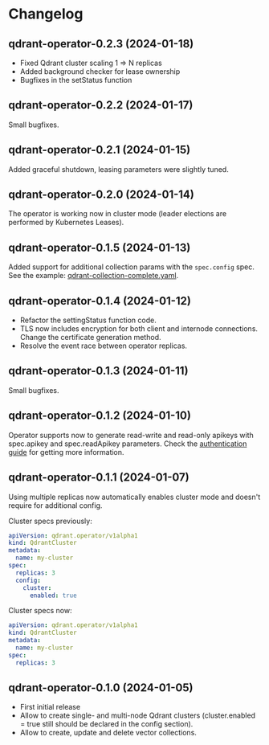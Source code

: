 # Changelog

## qdrant-operator-0.2.3 (2024-01-18)

- Fixed Qdrant cluster scaling 1 => N replicas
- Added background checker for lease ownership
- Bugfixes in the setStatus function

## qdrant-operator-0.2.2 (2024-01-17)

Small bugfixes.

## qdrant-operator-0.2.1 (2024-01-15)

Added graceful shutdown, leasing parameters were slightly tuned.

## qdrant-operator-0.2.0 (2024-01-14)

The operator is working now in cluster mode (leader elections are performed by Kubernetes Leases).

## qdrant-operator-0.1.5 (2024-01-13)

Added support for additional collection params with the `spec.config` spec. See the example: [qdrant-collection-complete.yaml](examples/qdrant-collection-complete.yaml).

## qdrant-operator-0.1.4 (2024-01-12)

- Refactor the settingStatus function code.
- TLS now includes encryption for both client and internode connections. Change the certificate generation method.
- Resolve the event race between operator replicas.

## qdrant-operator-0.1.3 (2024-01-11)

Small bugfixes.

## qdrant-operator-0.1.2 (2024-01-10)

Operator supports now to generate read-write and read-only apikeys with spec.apikey and spec.readApikey parameters. 
Check the [authentication guide](docs/authentication.md) for getting more information.

## qdrant-operator-0.1.1 (2024-01-07)

Using multiple replicas now automatically enables cluster mode and doesn't require for additional config.

Cluster specs previously:

```yaml
apiVersion: qdrant.operator/v1alpha1
kind: QdrantCluster
metadata:
  name: my-cluster
spec:
  replicas: 3
  config:
    cluster:
      enabled: true
```

Cluster specs now:

```yaml
apiVersion: qdrant.operator/v1alpha1
kind: QdrantCluster
metadata:
  name: my-cluster
spec:
  replicas: 3
```

## qdrant-operator-0.1.0 (2024-01-05)

- First initial release
- Allow to create single- and multi-node Qdrant clusters (cluster.enabled = true still should be declared in the config section).
- Allow to create, update and delete vector collections.
